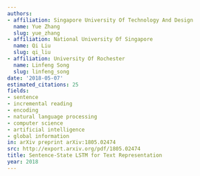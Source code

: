 ```yaml
---
authors:
- affiliation: Singapore University Of Technology And Design
  name: Yue Zhang
  slug: yue_zhang
- affiliation: National University Of Singapore
  name: Qi Liu
  slug: qi_liu
- affiliation: University Of Rochester
  name: Linfeng Song
  slug: linfeng_song
date: '2018-05-07'
estimated_citations: 25
fields:
- sentence
- incremental reading
- encoding
- natural language processing
- computer science
- artificial intelligence
- global information
in: arXiv preprint arXiv:1805.02474
src: http://export.arxiv.org/pdf/1805.02474
title: Sentence-State LSTM for Text Representation
year: 2018
---
```

